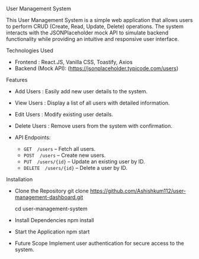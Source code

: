  User Management System

This User Management System is a simple web application that allows users to perform CRUD (Create, Read, Update, Delete) operations. The system interacts with the JSONPlaceholder mock API to simulate backend functionality while providing an intuitive and responsive user interface.


Technologies Used
- Frontend : React.JS, Vanilla CSS, Toastify, Axios
- Backend (Mock API): (https://jsonplaceholder.typicode.com/users) 


Features
- Add Users : Easily add new user details to the system.
- View Users : Display a list of all users with detailed information.
- Edit Users : Modify existing user details.
- Delete Users : Remove users from the system with confirmation.


- API Endpoints: 

    - `GET  /users` –  Fetch all users.
    - `POST  /users` – Create new users.
    - `PUT  /users/{id}` – Update an existing user by ID.
    - `DELETE  /users/{id}` – Delete a user by ID.


Installation

- Clone the Repository
  git clone https://github.com/Ashishkum112/user-management-dashboard.git

  cd user-management-system 

- Install Dependencies
npm install  

- Start the Application
npm start  


- Future Scope
Implement user authentication for secure access to the system.
